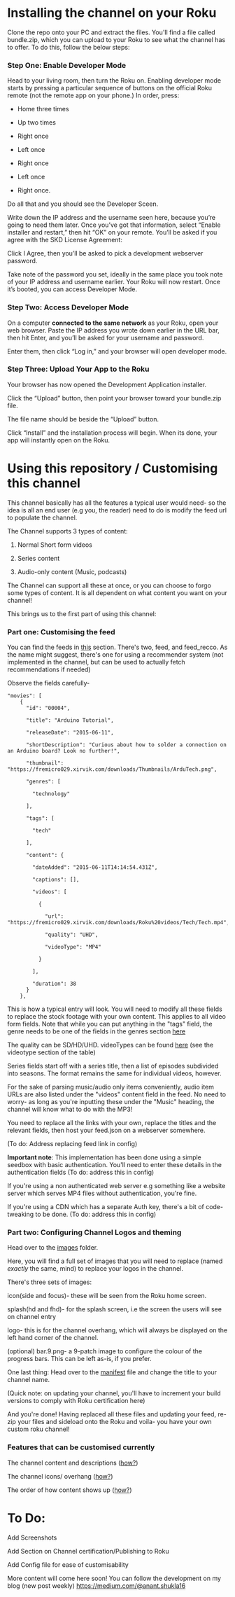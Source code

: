 # Installing the channel on your Roku

Clone the repo onto your PC and extract the files. You'll find a file called bundle.zip, which you can upload to your Roku to see what the channel has to offer.
To do this, follow the below steps:

### Step One: Enable Developer Mode
Head to your living room, then turn the Roku on. Enabling developer mode starts by pressing a particular sequence of buttons on the official Roku remote (not the remote app on your phone.) In order, press:

- Home three times

- Up two times

- Right once

- Left once

- Right once

- Left once

- Right once.

Do all that and you should see the Developer Sceen.


Write down the IP address and the username seen here, because you’re going to need them later. Once you’ve got that information, select “Enable installer and restart,” then hit “OK” on your remote. You’ll be asked if you agree with the SKD License Agreement:

Click I Agree, then you’ll be asked to pick a development webserver password.

Take note of the password you set, ideally in the same place you took note of your IP address and username earlier. Your Roku will now restart. Once it’s booted, you can access Developer Mode.

### Step Two: Access Developer Mode
On a computer **connected to the same network** as your Roku, open your web browser. Paste the IP address you wrote down earlier in the URL bar, then hit Enter, and you’ll be asked for your username and password.


Enter them, then click “Log in,” and your browser will open developer mode.

### Step Three: Upload Your App to the Roku
Your browser has now opened the Development Application installer.

Click the “Upload” button, then point your browser toward your bundle.zip file.



The file name should be beside the “Upload” button.



Click “Install” and the installation process will begin. When its done, your app will instantly open on the Roku.


# Using this repository / Customising this channel

This channel basically has all the features a typical user would need- so the idea is all an end user (e.g you, the reader) need to do is modify the feed url to populate the channel. 

The Channel supports 3 types of content:

1. Normal Short form videos

2. Series content

3. Audio-only content (Music, podcasts)

The Channel can support all these at once, or you can choose to forgo some types of content. It is all dependent on what content you want on your channel!

This brings us to the first part of using this channel:

### Part one: Customising the feed

You can find the feeds in [this](https://github.com/Keepingshtum/CP2/tree/master/feeds) section. There's two, feed, and feed_recco. As the name might suggest, there's one for using a recommender system (not implemented in the channel, but can be used to actually fetch recommendations if needed)

Observe the fields carefully- 


~~~ 
"movies": [
    {
      "id": "00004",
      
      "title": "Arduino Tutorial",
      
      "releaseDate": "2015-06-11",
      
      "shortDescription": "Curious about how to solder a connection on an Arduino board? Look no further!",
      
      "thumbnail": "https://fremicro029.xirvik.com/downloads/Thumbnails/ArduTech.png",
      
      "genres": [
      
        "technology"
        
      ],
      
      "tags": [
      
        "tech"
        
      ],
      
      "content": {
      
        "dateAdded": "2015-06-11T14:14:54.431Z",
        
        "captions": [],
        
        "videos": [
        
          {
          
            "url": "https://fremicro029.xirvik.com/downloads/Roku%20videos/Tech/Tech.mp4",
            
            "quality": "UHD",
            
            "videoType": "MP4"
            
          }
          
        ],
        
        "duration": 38
      }
    },
~~~
This is how a typical entry will look. You will need to modify all these fields to replace the stock footage with your own content.
This applies to all video form fields. Note that while you can put anything in the "tags" field, the genre needs to be one of the fields in the genres section [here](https://developer.roku.com/en-ot/docs/specs/direct-publisher-feed-specs/json-dp-spec.md#genres)

The quality can be SD/HD/UHD.
videoTypes can be found [here](https://developer.roku.com/en-ot/docs/specs/direct-publisher-feed-specs/json-dp-spec.md#video) (see the videotype section of the table)

Series fields start off with a series title, then a list of episodes subdivided into seasons. The format remains the same for individual videos, however.

For the sake of parsing music/audio only items conveniently, audio item URLs are also listed under the "videos" content field in the feed. No need to worry- as long as you're inputting these under the "Music" heading, the channel will know what to do with the MP3!

You need to replace all the links with your own, replace the titles and the relevant fields, then host your feed.json on a webserver somewhere.

(To do: Address replacing feed link in config)

**Important note**: This implementation has been done using a simple seedbox with basic authentication. You'll need to enter these details in the authentication fields (To do: address this in config)

If you're using a non authenticated web server e.g something like a website server which serves MP4 files without authentication, you're fine. 

If you're using a CDN which has a separate Auth key, there's a bit of code-tweaking to be done. (To do: address this in config)


### Part two: Configuring Channel Logos and theming 
Head over to the [images](https://github.com/Keepingshtum/CP2/tree/master/images) folder.

Here, you will find a full set of images that you will need to replace (named *exactly* the same, mind) to replace your logos in the channel.

There's three sets of images:

icon(side and focus)- these will be seen from the Roku home screen.

splash(hd and fhd)- for the splash screen, i.e the screen the users will see on channel entry

logo- this is for the channel overhang, which will always be displayed on the left hand corner of the channel.

(optional) bar.9.png- a 9-patch image to configure the colour of the progress bars. This can be left as-is, if you prefer.

One last thing: Head over to the [manifest](https://github.com/Keepingshtum/CP2/blob/master/manifest) file and change the title to your channel name.

(Quick note: on updating your channel, you'll have to increment your build versions to comply with Roku certification here)

And you're done! Having replaced all these files and updating your feed, re-zip your files and sideload onto the Roku and voila- you have your own custom roku channel!

### Features that can be customised currently

The channel content and descriptions ([how?](https://github.com/Keepingshtum/CP2/blob/master/README.md#part-one-customising-the-feed))

The channel icons/ overhang ([how?](https://github.com/Keepingshtum/CP2/blob/master/README.md#part-two-configuring-channel-logos-and-theming))

The order of how content shows up ([how?](https://github.com/Keepingshtum/CP2/blob/master/README.md))


# To Do:

Add Screenshots

Add Section on Channel certification/Publishing to Roku

Add Config file for ease of customisability

More content will come here soon!
You can follow the development on my blog (new post weekly) https://medium.com/@anant.shukla16
